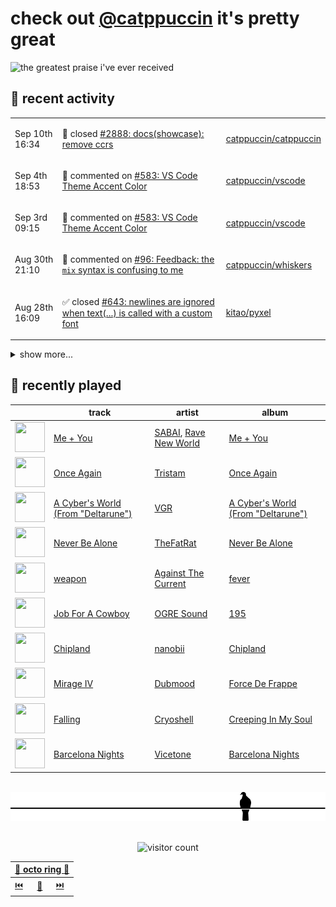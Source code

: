 # check out [@catppuccin](https://github.com/catppuccin) it's pretty great

![the greatest praise i've ever received](https://github.com/user-attachments/assets/ad888e4f-7a22-4eac-85a7-744eacd8eb46)

## 📅 recent activity

<!-- SCRIPT:REPLACE:GITHUB -->
<table>
<tbody>
<tr>
<td><span title='2025-09-10T16:34:27+00:00'>Sep 10th 16:34</span></td>
<td>

🎉 closed [#2888: docs(showcase): remove ccrs](https://github.com/catppuccin/catppuccin/pull/2888)

</td>
<td>

[catppuccin/catppuccin](https://github.com/catppuccin/catppuccin)

</td>
</tr>
<tr>
<td><span title='2025-09-04T18:53:55+00:00'>Sep 4th 18:53</span></td>
<td>

💬 commented on [#583: VS Code Theme Accent Color](https://github.com/catppuccin/vscode/issues/583)

</td>
<td>

[catppuccin/vscode](https://github.com/catppuccin/vscode)

</td>
</tr>
<tr>
<td><span title='2025-09-03T09:15:00+00:00'>Sep 3rd 09:15</span></td>
<td>

💬 commented on [#583: VS Code Theme Accent Color](https://github.com/catppuccin/vscode/issues/583)

</td>
<td>

[catppuccin/vscode](https://github.com/catppuccin/vscode)

</td>
</tr>
<tr>
<td><span title='2025-08-30T21:10:37+00:00'>Aug 30th 21:10</span></td>
<td>

💬 commented on [#96: Feedback: the `mix` syntax is confusing to me](https://github.com/catppuccin/whiskers/issues/96)

</td>
<td>

[catppuccin/whiskers](https://github.com/catppuccin/whiskers)

</td>
</tr>
<tr>
<td><span title='2025-08-28T16:09:28+00:00'>Aug 28th 16:09</span></td>
<td>

✅ closed [#643: newlines are ignored when text(...) is called with a custom font](https://github.com/kitao/pyxel/issues/643)

</td>
<td>

[kitao/pyxel](https://github.com/kitao/pyxel)

</td>
</tr>
</tbody>
</table>

<details>
<summary>show more...</summary>
<table>
<tbody>
<tr>
<td><span title='2025-08-27T09:22:22+00:00'>Aug 27th 09:22</span></td>
<td>

🔍 reviewed [#574: fix: use `LogOutputChannel` instead of `console.log`](https://github.com/catppuccin/vscode/pull/574)

</td>
<td>

[catppuccin/vscode](https://github.com/catppuccin/vscode)

</td>
</tr>
<tr>
<td><span title='2025-08-24T20:30:27+00:00'>Aug 24th 20:30</span></td>
<td>

🔍 reviewed [#74: chore(main): release 2.5.2](https://github.com/catppuccin/whiskers/pull/74)

</td>
<td>

[catppuccin/whiskers](https://github.com/catppuccin/whiskers)

</td>
</tr>
<tr>
<td><span title='2025-08-24T20:16:54+00:00'>Aug 24th 20:16</span></td>
<td>

🔍 reviewed [#94: docs: move to `@astro/starlight`](https://github.com/catppuccin/whiskers/pull/94)

</td>
<td>

[catppuccin/whiskers](https://github.com/catppuccin/whiskers)

</td>
</tr>
<tr>
<td><span title='2025-08-24T16:44:31+00:00'>Aug 24th 16:44</span></td>
<td>

📦 released v1.2.0

</td>
<td>

[backwardspy/dcs-rich-presence](https://github.com/backwardspy/dcs-rich-presence)

</td>
</tr>
<tr>
<td><span title='2025-08-24T16:43:47+00:00'>Aug 24th 16:43</span></td>
<td>

🚢 pushed 2 commits to `main`

</td>
<td>

[backwardspy/dcs-rich-presence](https://github.com/backwardspy/dcs-rich-presence)

</td>
</tr>
<tr>
<td><span title='2025-08-22T16:00:14+00:00'>Aug 22nd 16:00</span></td>
<td>

🚀 opened [#644: feat: support newlines in text with custom font](https://github.com/kitao/pyxel/pull/644)

</td>
<td>

[kitao/pyxel](https://github.com/kitao/pyxel)

</td>
</tr>
<tr>
<td><span title='2025-08-21T20:51:56+00:00'>Aug 21st 20:51</span></td>
<td>

📢 opened [#643: newlines are ignored when text(...) is called with a custom font](https://github.com/kitao/pyxel/issues/643)

</td>
<td>

[kitao/pyxel](https://github.com/kitao/pyxel)

</td>
</tr>
<tr>
<td><span title='2025-08-20T19:30:23+00:00'>Aug 20th 19:30</span></td>
<td>

💬 commented on [#2875: docs: add catppuccin/eza](https://github.com/catppuccin/catppuccin/pull/2875)

</td>
<td>

[catppuccin/catppuccin](https://github.com/catppuccin/catppuccin)

</td>
</tr>
<tr>
<td><span title='2025-08-20T19:30:19+00:00'>Aug 20th 19:30</span></td>
<td>

🚢 pushed 1 commit to `main`

</td>
<td>

[catppuccin/catppuccin](https://github.com/catppuccin/catppuccin)

</td>
</tr>
<tr>
<td><span title='2025-08-20T19:30:19+00:00'>Aug 20th 19:30</span></td>
<td>

✅ closed [#2874: Eza](https://github.com/catppuccin/catppuccin/issues/2874)

</td>
<td>

[catppuccin/catppuccin](https://github.com/catppuccin/catppuccin)

</td>
</tr>
<tr>
<td><span title='2025-08-20T19:30:19+00:00'>Aug 20th 19:30</span></td>
<td>

🎉 closed [#2875: docs: add catppuccin/eza](https://github.com/catppuccin/catppuccin/pull/2875)

</td>
<td>

[catppuccin/catppuccin](https://github.com/catppuccin/catppuccin)

</td>
</tr>
<tr>
<td><span title='2025-08-18T15:49:40+00:00'>Aug 18th 15:49</span></td>
<td>

🚢 pushed 1 commit to `docs/previews`

</td>
<td>

[backwardspy/ctp-eza](https://github.com/backwardspy/ctp-eza)

</td>
</tr>
<tr>
<td><span title='2025-08-18T15:46:58+00:00'>Aug 18th 15:46</span></td>
<td>

🚢 pushed 1 commit to `docs/previews`

</td>
<td>

[backwardspy/ctp-eza](https://github.com/backwardspy/ctp-eza)

</td>
</tr>
<tr>
<td><span title='2025-08-18T15:45:19+00:00'>Aug 18th 15:45</span></td>
<td>

🚢 pushed 1 commit to `docs/previews`

</td>
<td>

[backwardspy/ctp-eza](https://github.com/backwardspy/ctp-eza)

</td>
</tr>
<tr>
<td><span title='2025-08-18T15:37:22+00:00'>Aug 18th 15:37</span></td>
<td>

🚀 opened [#1: docs: add preview images](https://github.com/ankddev/eza/pull/1)

</td>
<td>

[ankddev/eza](https://github.com/ankddev/eza)

</td>
</tr>
</tbody>
</table>
</details>
<!-- SCRIPT:REPLACE:GITHUB -->

## 🎵 recently played

<!-- SCRIPT:REPLACE:SPOTIFY -->
| | track | artist | album |
| - | - | - | - |
| <img src="https://i.scdn.co/image/ab67616d0000485145538c995d0410a16b846701" width="48" height="48"> | [Me + You](https://open.spotify.com/track/67Ofuh3wMLQoSNzqePT5xE) | [SABAI](https://open.spotify.com/artist/4OaSyxqlkp7aVpAZwF02QZ), [Rave New World](https://open.spotify.com/artist/4ko7cVxrcdvwdRkkmiNcRI) | [Me + You](https://open.spotify.com/track/67Ofuh3wMLQoSNzqePT5xE) |
| <img src="https://i.scdn.co/image/ab67616d000048515c149bfe49c80962e0e47c6e" width="48" height="48"> | [Once Again](https://open.spotify.com/track/2B15LmC8Pp8IjVsYnt4dvE) | [Tristam](https://open.spotify.com/artist/28Ky95tmlHktB96DBUoB0g) | [Once Again](https://open.spotify.com/track/2B15LmC8Pp8IjVsYnt4dvE) |
| <img src="https://i.scdn.co/image/ab67616d00004851b69ac3768136764c59e07350" width="48" height="48"> | [A Cyber's World (From "Deltarune")](https://open.spotify.com/track/3J7GBU7QBRd8XAq99jBQQl) | [VGR](https://open.spotify.com/artist/3pCoHlohSNQdXBNDxuWd12) | [A Cyber's World (From "Deltarune")](https://open.spotify.com/track/3J7GBU7QBRd8XAq99jBQQl) |
| <img src="https://i.scdn.co/image/ab67616d00004851b97b07477dbd084aa0e3450e" width="48" height="48"> | [Never Be Alone](https://open.spotify.com/track/2JlSbcpPlaOttkoeosnFWP) | [TheFatRat](https://open.spotify.com/artist/3OKg7YbOIatODzkRIbLJR4) | [Never Be Alone](https://open.spotify.com/track/2JlSbcpPlaOttkoeosnFWP) |
| <img src="https://i.scdn.co/image/ab67616d00004851186660bbf3b0dd9a5195e182" width="48" height="48"> | [weapon](https://open.spotify.com/track/5z0QlOV93W6Yo7DG2SYOJP) | [Against The Current](https://open.spotify.com/artist/6yhD1KjhLxIETFF7vIRf8B) | [fever](https://open.spotify.com/track/5z0QlOV93W6Yo7DG2SYOJP) |
| <img src="https://i.scdn.co/image/ab67616d000048511ae1f9dc8ac35dfe373bb080" width="48" height="48"> | [Job For A Cowboy](https://open.spotify.com/track/1NGTqQJs0JzojfFn09i3kO) | [OGRE Sound](https://open.spotify.com/artist/1cSXroP62yDewheYORCPoj) | [195](https://open.spotify.com/track/1NGTqQJs0JzojfFn09i3kO) |
| <img src="https://i.scdn.co/image/ab67616d0000485105d6b49c83f01104fa15a9aa" width="48" height="48"> | [Chipland](https://open.spotify.com/track/7Hu6DiYww3koCvoNqm9Qt3) | [nanobii](https://open.spotify.com/artist/7mUsBZ6g6BbAu2MBU8Nsu3) | [Chipland](https://open.spotify.com/track/7Hu6DiYww3koCvoNqm9Qt3) |
| <img src="https://i.scdn.co/image/ab67616d0000485190c8d376503e5913cfeac39e" width="48" height="48"> | [Mirage IV](https://open.spotify.com/track/72SuOMtGR2MNAgNh5mn6JX) | [Dubmood](https://open.spotify.com/artist/4D2G48IdJKhcdZ5c1dqp5Z) | [Force De Frappe](https://open.spotify.com/track/72SuOMtGR2MNAgNh5mn6JX) |
| <img src="https://i.scdn.co/image/ab67616d0000485110995aa5e1ed355e1883c18c" width="48" height="48"> | [Falling](https://open.spotify.com/track/3u8FxZuhSk5MXAgHy1Z2Ac) | [Cryoshell](https://open.spotify.com/artist/65jgj6SqhyQN9TEh5g0Unu) | [Creeping In My Soul](https://open.spotify.com/track/3u8FxZuhSk5MXAgHy1Z2Ac) |
| <img src="https://i.scdn.co/image/ab67616d00004851824df097595119b1efc6870f" width="48" height="48"> | [Barcelona Nights](https://open.spotify.com/track/17vXZTcVsCJF1NBoaBQjm7) | [Vicetone](https://open.spotify.com/artist/0daugAjUgbJSqdlyYNwIbT) | [Barcelona Nights](https://open.spotify.com/track/17vXZTcVsCJF1NBoaBQjm7) |

<!-- SCRIPT:REPLACE:SPOTIFY -->

<br>

<div align="center">

<picture>
    <source media="(prefers-color-scheme: light)" srcset="assets/pigeon-light.svg">
    <source media="(prefers-color-scheme: dark)" srcset="assets/pigeon-dark.svg">
    <img alt="pigeon sitting on a wire" src="assets/pigeon-light.svg">
</picture>

<br>
<br>

![visitor count](https://profile-counter.glitch.me/backwardspy/count.svg)

<table>
    <thead>
        <th colspan="3"><a href="https://octo-ring.com">🐙 octo ring 🐙</a></th>
    </thead>
    <tbody>
        <td><a href="https://octo-ring.com/p/backwardspy/prev">⏮️</a></td>
        <td><a href="https://octo-ring.com/p/backwardspy/random">🔀</a></td>
        <td><a href="https://octo-ring.com/p/backwardspy/next">⏭️</a></td>
    </tbody>
</table>

</div>
